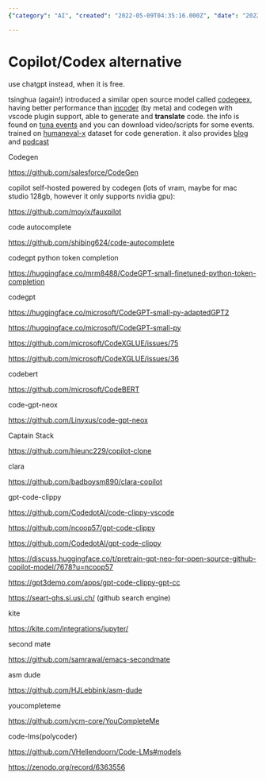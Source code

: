 ```yaml
---
{"category": "AI", "created": "2022-05-09T04:35:16.000Z", "date": "2022-05-09 04:35:16", "description": "AI-based code generation tools like CodeGeeX, a free version of Copilot/Codex, are gaining attention for their features such as translation and support for VSCode plugins.", "modified": "2022-12-13T11:59:35.943Z", "tags": ["code generation", "programming assistant"], "title": "Copilot_Codex Alternative"}

---
```


# Copilot/Codex alternative

use chatgpt instead, when it is free.

tsinghua (again!) introduced a similar open source model called [codegeex](https://github.com/THUDM/CodeGeeX), having better performance than [incoder](https://github.com/dpfried/incoder) (by meta) and codegen with vscode plugin support, able to generate and **translate** code. the info is found on [tuna events](https://tuna.moe/events/) and you can download video/scripts for some events. trained on [humaneval-x](https://huggingface.co/datasets/THUDM/humaneval-x) dataset for code generation. it also provides [blog](https://tuna.moe/blog/) and [podcast](https://podcast.tuna.moe/)

Codegen

https://github.com/salesforce/CodeGen

copilot self-hosted powered by codegen (lots of vram, maybe for mac studio 128gb, however it only supports nvidia gpu):

https://github.com/moyix/fauxpilot

code autocomplete

https://github.com/shibing624/code-autocomplete

codegpt python token completion

https://huggingface.co/mrm8488/CodeGPT-small-finetuned-python-token-completion

codegpt

https://huggingface.co/microsoft/CodeGPT-small-py-adaptedGPT2

https://huggingface.co/microsoft/CodeGPT-small-py

https://github.com/microsoft/CodeXGLUE/issues/75

https://github.com/microsoft/CodeXGLUE/issues/36

codebert

https://github.com/microsoft/CodeBERT

code-gpt-neox

https://github.com/Linyxus/code-gpt-neox

Captain Stack

https://github.com/hieunc229/copilot-clone

clara

https://github.com/badboysm890/clara-copilot

gpt-code-clippy

https://github.com/CodedotAl/code-clippy-vscode

https://github.com/ncoop57/gpt-code-clippy

https://github.com/CodedotAl/gpt-code-clippy

https://discuss.huggingface.co/t/pretrain-gpt-neo-for-open-source-github-copilot-model/7678?u=ncoop57

https://gpt3demo.com/apps/gpt-code-clippy-gpt-cc

https://seart-ghs.si.usi.ch/ (github search engine)

kite

https://kite.com/integrations/jupyter/

second mate

https://github.com/samrawal/emacs-secondmate

asm dude

https://github.com/HJLebbink/asm-dude

youcompleteme

https://github.com/ycm-core/YouCompleteMe

code-lms(polycoder)

https://github.com/VHellendoorn/Code-LMs#models

https://zenodo.org/record/6363556
